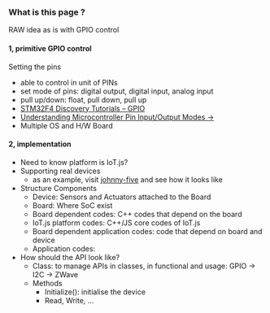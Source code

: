 ### What is this page ?
RAW idea as is with GPIO control

#### 1, primitive GPIO control
Setting the pins
* able to control in unit of PINs
* set mode of pins: digital output, digital input, analog input
* pull up/down: float, pull down, pull up
* [STM32F4 Discovery Tutorials – GPIO](http://armprogramming.com/stm32f4-discovery-tutorials-gpio/)
* [Understanding Microcontroller Pin Input/Output Modes ->](http://coactionos.com/embedded%20design%20tips/2013/10/21/Tips-Understanding-Microcontroller-Pin-Input-Output-Modes/)
* Multiple OS and H/W Board


#### 2, implementation
* Need to know platform is IoT.js?
* Supporting real devices
   * as an example, visit [johnny-five](https://github.com/rwaldron/johnny-five) and see how it looks like
* Structure Components
   * Device: Sensors and Actuators attached to the Board
   * Board: Where SoC exist
   * Board dependent codes: C++ codes that depend on the board
   * IoT.js platform codes: C++/JS core codes of IoT.js
   * Board dependent application codes: code that depend on board and device
   * Application codes: 
* How should the API look like?
   * Class: to manage APIs in classes, in functional and usage: GPIO -> I2C -> ZWave
   * Methods
      * Initialize(): initialise the device
      * Read, Write, ...

     



